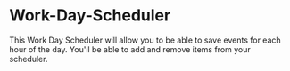 # Work-Day-Scheduler
This Work Day Scheduler will allow you to be able to save events for each hour of the day.  You'll be able to add and remove items from your scheduler.
